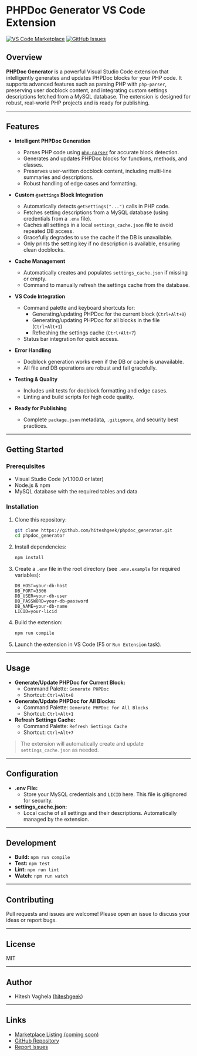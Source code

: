 # PHPDoc Generator VS Code Extension

[![VS Code Marketplace](https://img.shields.io/visual-studio-marketplace/v/your-publisher-id.phpdoc-generator.svg)](https://marketplace.visualstudio.com/items?itemName=your-publisher-id.phpdoc-generator)
[![GitHub Issues](https://img.shields.io/github/issues/hiteshgeek/phpdoc_generator.svg)](https://github.com/hiteshgeek/phpdoc_generator/issues)

## Overview

**PHPDoc Generator** is a powerful Visual Studio Code extension that intelligently generates and updates PHPDoc blocks for your PHP code. It supports advanced features such as parsing PHP with `php-parser`, preserving user docblock content, and integrating custom settings descriptions fetched from a MySQL database. The extension is designed for robust, real-world PHP projects and is ready for publishing.

---

## Features

- **Intelligent PHPDoc Generation**

  - Parses PHP code using [`php-parser`](https://www.npmjs.com/package/php-parser) for accurate block detection.
  - Generates and updates PHPDoc blocks for functions, methods, and classes.
  - Preserves user-written docblock content, including multi-line summaries and descriptions.
  - Robust handling of edge cases and formatting.

- **Custom `@settings` Block Integration**

  - Automatically detects `getSettings("...")` calls in PHP code.
  - Fetches setting descriptions from a MySQL database (using credentials from a `.env` file).
  - Caches all settings in a local `settings_cache.json` file to avoid repeated DB access.
  - Gracefully degrades to use the cache if the DB is unavailable.
  - Only prints the setting key if no description is available, ensuring clean docblocks.

- **Cache Management**

  - Automatically creates and populates `settings_cache.json` if missing or empty.
  - Command to manually refresh the settings cache from the database.

- **VS Code Integration**

  - Command palette and keyboard shortcuts for:
    - Generating/updating PHPDoc for the current block (`Ctrl+Alt+0`)
    - Generating/updating PHPDoc for all blocks in the file (`Ctrl+Alt+1`)
    - Refreshing the settings cache (`Ctrl+Alt+7`)
  - Status bar integration for quick access.

- **Error Handling**

  - Docblock generation works even if the DB or cache is unavailable.
  - All file and DB operations are robust and fail gracefully.

- **Testing & Quality**

  - Includes unit tests for docblock formatting and edge cases.
  - Linting and build scripts for high code quality.

- **Ready for Publishing**
  - Complete `package.json` metadata, `.gitignore`, and security best practices.

---

## Getting Started

### Prerequisites

- Visual Studio Code (v1.100.0 or later)
- Node.js & npm
- MySQL database with the required tables and data

### Installation

1. Clone this repository:
   ```sh
   git clone https://github.com/hiteshgeek/phpdoc_generator.git
   cd phpdoc_generator
   ```
2. Install dependencies:
   ```sh
   npm install
   ```
3. Create a `.env` file in the root directory (see `.env.example` for required variables):
   ```env
   DB_HOST=your-db-host
   DB_PORT=3306
   DB_USER=your-db-user
   DB_PASSWORD=your-db-password
   DB_NAME=your-db-name
   LICID=your-licid
   ```
4. Build the extension:
   ```sh
   npm run compile
   ```
5. Launch the extension in VS Code (F5 or `Run Extension` task).

---

## Usage

- **Generate/Update PHPDoc for Current Block:**
  - Command Palette: `Generate PHPDoc`
  - Shortcut: `Ctrl+Alt+0`
- **Generate/Update PHPDoc for All Blocks:**
  - Command Palette: `Generate PHPDoc for All Blocks`
  - Shortcut: `Ctrl+Alt+1`
- **Refresh Settings Cache:**
  - Command Palette: `Refresh Settings Cache`
  - Shortcut: `Ctrl+Alt+7`

> The extension will automatically create and update `settings_cache.json` as needed.

---

## Configuration

- **.env File:**
  - Store your MySQL credentials and `LICID` here. This file is gitignored for security.
- **settings_cache.json:**
  - Local cache of all settings and their descriptions. Automatically managed by the extension.

---

## Development

- **Build:** `npm run compile`
- **Test:** `npm test`
- **Lint:** `npm run lint`
- **Watch:** `npm run watch`

---

## Contributing

Pull requests and issues are welcome! Please open an issue to discuss your ideas or report bugs.

---

## License

MIT

---

## Author

- Hitesh Vaghela ([hiteshgeek](https://github.com/hiteshgeek))

---

## Links

- [Marketplace Listing (coming soon)](https://marketplace.visualstudio.com/items?itemName=your-publisher-id.phpdoc-generator)
- [GitHub Repository](https://github.com/hiteshgeek/phpdoc_generator)
- [Report Issues](https://github.com/hiteshgeek/phpdoc_generator/issues)
